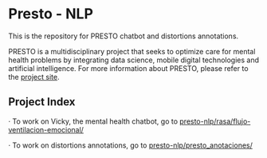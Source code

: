# Presto - NLP

This is the repository for PRESTO chatbot and distortions annotations.

PRESTO is a multidisciplinary project that seeks to optimize care for mental health problems by integrating data science, mobile digital technologies and artificial intelligence. For more information about PRESTO, please refer to the [project site](https://www.prestoclinic.cat/?lang=en).

## Project Index

· To work on Vicky, the mental health chatbot, go to [presto-nlp/rasa/flujo-ventilacion-emocional/](https://github.com/TeMU-BSC/presto-nlp/tree/master/rasa/flujo-ventilacion-emocional)


· To work on distortions annotations, go to [presto-nlp/presto_anotaciones/](https://github.com/TeMU-BSC/presto-nlp/tree/master/presto_anotaciones)
